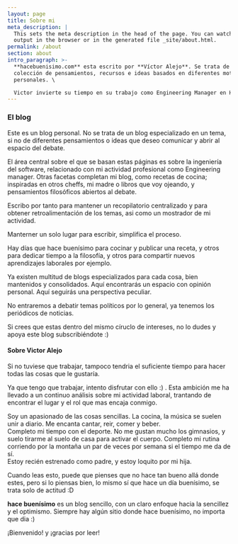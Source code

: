 ```yaml
---
layout: page
title: Sobre mi
meta_description: |
  This sets the meta description in the head of the page. You can watch the 
  output in the browser or in the generated file _site/about.html.
permalink: /about
section: about
intro_paragraph: >-
  **hacebuenisimo.com** esta escrito por **Víctor Alejo**. Se trata de una
  colección de pensamientos, recursos e ideas basados en diferentes motivaciones
  personales. \

  Victor invierte su tiempo en su trabajo como Engineering Manager en HomeServe, como cheff amateur todos los días, pasando el tiempo con su hija, familia y amigos, escuchando música, cantando, y pensando mucho en pequeñas cosas.
---
```

### El blog

Este es un blog personal. No se trata de un blog especializado en un tema, si no de diferentes pensamientos o ideas que deseo comunicar y abrir al espacio del debate.  

El área central sobre el que se basan estas páginas es sobre la ingeniería del software, relacionado con mi actividad profesional como Engineering manager. Otras facetas completan mi blog, como recetas de cocina; inspiradas en otros cheffs, mi madre o libros que voy ojeando, y pensamientos filosóficos abiertos al debate. 

Escribo por tanto para mantener un recopilatorio centralizado y para obtener retroalimentación de los temas, asi como un mostrador de mi actividad. 

Manterner un solo lugar para escribir, simplifica el proceso.

Hay días que hace buenísimo para cocinar y publicar una receta, y otros para dedicar tiempo a la filosofía, y otros para compartir nuevos aprendizajes laborales por ejemplo. 

Ya existen multitud de blogs especializados para cada cosa, bien mantenidos y consolidados.  Aquí encontrarás un espacio con opinión personal. Aquí seguirás una perspectiva peculiar. 

No entraremos a debatir temas políticos por lo general, ya tenemos los periódicos de noticias. 

Si crees que estas dentro del mismo círuclo de intereses, no lo dudes y apoya este blog subscribiéndote :) 

#### Sobre Victor Alejo

Si no tuviese que trabajar, tampoco tendria el suficiente tiempo para hacer todas las cosas que le gustaría. 

Ya que tengo que trabajar, intento disfrutar con ello :) . Esta ambición me ha llevado a un continuo análisis sobre mi actividad laboral, trantando de encontrar el lugar y el rol que mas encaja conmigo. 

Soy un apasionado de las cosas sencillas.  La cocina, la música se suelen unir a diario.  Me encanta cantar, reir, comer y beber. \
Completo mi tiempo con el deporte. No me gustan mucho los gimnasios, y suelo tirarme al suelo de casa para activar el cuerpo. Completo mi rutina corriendo por la montaña un par de veces por semana si el tiempo me da de sí. \
Estoy recién estrenado como padre, y estoy loquito por mi hija.  

Cuando leas esto, puede que pienses que no hace tan bueno allá donde estes, pero si lo piensas bien, lo mismo sí que hace un día buenísimo, se trata solo de actitud :D 

**hace buenísimo** es un blog sencillo, con un claro enfoque hacia la sencillez y el optimismo.  Siempre hay algún sitio donde hace buenísimo, no importa que dia :) 

¡Bienvenido! y ¡gracias por leer!